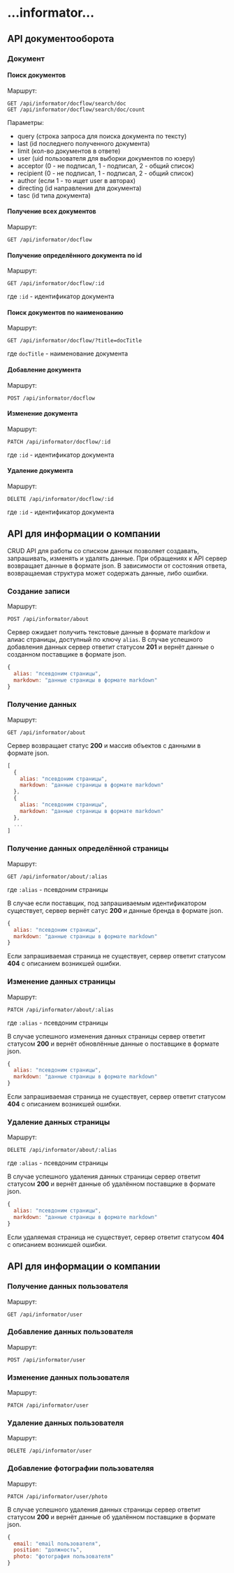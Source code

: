 # ...informator...


## API документооборота

### Документ

#### Поиск документов

Маршрут:
```
GET /api/informator/docflow/search/doc
GET /api/informator/docflow/search/doc/count
```

Параметры:
- query (строка запроса для поиска документа по тексту)
- last (id последнего полученного документа)
- limit (кол-во документов в ответе)
- user (uid пользователя для выборки документов по юзеру)
- acceptor (0 - не подписал,  1 - подписал, 2 - общий список)
- recipient (0 - не подписал,  1 - подписал, 2 - общий список)
- author (если 1 - то ищет user в авторах)
- directing (id направления для документа)
- tasc (id типа документа)


#### Получение всех документов

Маршрут:
```
GET /api/informator/docflow
```

#### Получение определённого документа по id 

Маршрут:
```
GET /api/informator/docflow/:id
```
где `:id` - идентификатор документа

#### Поиск документов по наименованию

Маршрут:
```
GET /api/informator/docflow/?title=docTitle
```
где `docTitle` - наименование документа


#### Добавление документа

Маршрут:
```
POST /api/informator/docflow
```

#### Изменение документа

Маршрут:
```
PATCH /api/informator/docflow/:id
```
где `:id` - идентификатор документа

#### Удаление документа

Маршрут:
```
DELETE /api/informator/docflow/:id
```
где `:id` - идентификатор документа





## API для информации о компании

CRUD API для работы со списком данных позволяет создавать, запрашивать, изменять и удалять данные.
При обращениях к API сервер возвращает данные в формате json. В зависимости от состояния ответа, возвращаемая структура может содержать данные, либо ошибки.

### Создание записи

Маршрут:
```
POST /api/informator/about
```

Сервер ожидает получить текстовые данные в формате markdow и алиас страницы, доступный по ключу `alias`.
В случае успешного добавления данных сервер ответит статусом **201** и вернёт данные о созданном поставщике в формате json.

```js
{
  alias: "псевдоним страницы",
  markdown: "данные страницы в формате markdown"
}
```

### Получение данных

Маршрут:
```
GET /api/informator/about
```

Сервер возвращает статус **200** и массив объектов с данными в формате json.

```js
[
  {
    alias: "псевдоним страницы",
    markdown: "данные страницы в формате markdown"
  },
  {
    alias: "псевдоним страницы",
    markdown: "данные страницы в формате markdown"
  },
  ...
]
```

### Получение данных определённой страницы

Маршрут:
```
GET /api/informator/about/:alias
```
где `:alias` - псевдоним страницы

В случае если поставщик, под запрашиваемым идентификатором существует, сервер вернёт сатус **200** и данные бренда в формате json.

```js
{
  alias: "псевдоним страницы",
  markdown: "данные страницы в формате markdown"
}
```

Если запрашиваемая страница не существует, сервер ответит статусом **404** с описанием возникшей ошибки.

### Изменение данных страницы

Маршрут:
```
PATCH /api/informator/about/:alias
```
где `:alias` - псевдоним страницы

В случае успешного изменения данных страницы сервер ответит статусом **200** и вернёт обновлённые данные о поставщике в формате json.

```js
{
  alias: "псевдоним страницы",
  markdown: "данные страницы в формате markdown"
}
```

Если запрашиваемая страница не существует, сервер ответит статусом **404** с описанием возникшей ошибки.

### Удаление данных страницы

Маршрут:
```
DELETE /api/informator/about/:alias
```
где `:alias` - псевдоним страницы

В случае успешного удаления данных страницы сервер ответит статусом **200** и вернёт данные об удалённом поставщике в формате json.

```js
{
  alias: "псевдоним страницы",
  markdown: "данные страницы в формате markdown"
}
```

Если удаляемая страница не существует, сервер ответит статусом **404** с описанием возникшей ошибки.



## API для информации о компании

### Получение данных пользователя

Маршрут:
```
GET /api/informator/user
```

### Добавление данных пользователя

Маршрут:
```
POST /api/informator/user
```

### Изменение данных пользователя

Маршрут:
```
PATCH /api/informator/user
```

### Удаление данных пользователя

Маршрут:
```
DELETE /api/informator/user
```

### Добавление фотографии пользователяя

Маршрут:
```
PATCH /api/informator/user/photo
```

В случае успешного удаления данных страницы сервер ответит статусом **200** и вернёт данные об удалённом поставщике в формате json.

```js
{
  email: "email пользователя",
  position: "должность",
  photo: "фотография пользователя"
}
```